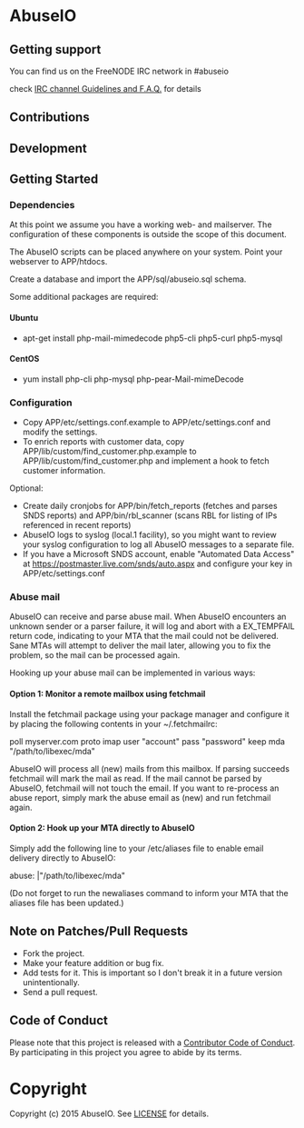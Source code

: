 # AbuseIO

## Getting support

You can find us on the FreeNODE IRC network in #abuseio

check [IRC channel Guidelines and F.A.Q.](https://abuse.io/abuseio/abuseio/wikis/ircandfaq) for details

## Contributions

## Development

## Getting Started

### Dependencies

At this point we assume you have a working web- and mailserver. The configuration of these components
is outside the scope of this document.

The AbuseIO scripts can be placed anywhere on your system. Point your webserver to APP/htdocs.

Create a database and import the APP/sql/abuseio.sql schema.

Some additional packages are required:

#### Ubuntu

* apt-get install php-mail-mimedecode php5-cli php5-curl php5-mysql

#### CentOS

* yum install php-cli php-mysql php-pear-Mail-mimeDecode

### Configuration

 - Copy APP/etc/settings.conf.example to APP/etc/settings.conf and modify the settings.
 - To enrich reports with customer data, copy APP/lib/custom/find_customer.php.example to APP/lib/custom/find_customer.php and implement a hook to fetch customer information.

Optional:

 - Create daily cronjobs for APP/bin/fetch_reports (fetches and parses SNDS reports) and APP/bin/rbl_scanner (scans RBL for listing of IPs referenced in recent reports)
 - AbuseIO logs to syslog (local.1 facility), so you might want to review your syslog configuration to log all AbuseIO messages to a separate file.
 - If you have a Microsoft SNDS account, enable "Automated Data Access" at https://postmaster.live.com/snds/auto.aspx and configure your key in APP/etc/settings.conf

### Abuse mail

AbuseIO can receive and parse abuse mail. When AbuseIO encounters an unknown sender or a parser failure, it will log and abort with a EX_TEMPFAIL return code, indicating to your MTA
that the mail could not be delivered. Sane MTAs will attempt to deliver the mail later, allowing you to fix the problem, so the mail can be processed again.

Hooking up your abuse mail can be implemented in various ways:

#### Option 1: Monitor a remote mailbox using fetchmail

Install the fetchmail package using your package manager and configure it by placing the following contents in your ~/.fetchmailrc:

poll myserver.com proto imap
    user "account"
    pass "password"
    keep
    mda "/path/to/libexec/mda"

AbuseIO will process all (new) mails from this mailbox. If parsing succeeds fetchmail will mark the mail as read. If the mail cannot be parsed by AbuseIO, fetchmail will not touch the email.
If you want to re-process an abuse report, simply mark the abuse email as (new) and run fetchmail again.

#### Option 2: Hook up your MTA directly to AbuseIO

Simply add the following line to your /etc/aliases file to enable email delivery directly to AbuseIO:

abuse: |"/path/to/libexec/mda"

(Do not forget to run the newaliases command to inform your MTA that the aliases file has been updated.)

## Note on Patches/Pull Requests

 * Fork the project.
 * Make your feature addition or bug fix.
 * Add tests for it. This is important so I don't break it in a future version unintentionally.
 * Send a pull request. 

## Code of Conduct

Please note that this project is released with a [Contributor Code of Conduct](CODE_OF_CONDUCT.md). By participating in this project you agree to abide by its terms.

# Copyright

Copyright (c) 2015 AbuseIO. See [LICENSE](https://abuse.io/abuseio/abuseio/blob/master/LICENSE) for details.
